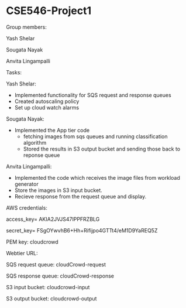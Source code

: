 # CSE546-Project1

Group members:

Yash Shelar

Sougata Nayak

Anvita Lingampalli



Tasks:

Yash Shelar:
- Implemented functionality for SQS request and response queues
- Created autoscaling policy
- Set up cloud watch alarms

Sougata Nayak:
- Implemented the App tier code
  - fetching images from sqs queues and running classification algorithm
  - Stored the results in S3 output bucket and sending those back to reponse queue
  
 Anvita Lingampalli:
 - Implemented the code which receives the image files from workload generator
 - Store the images in S3 input bucket.
 - Recieve response from the request queue and display. 


 
 AWS credentials:
 
 access_key= AKIA2JVJS47IPPFRZBLG
 
 secret_key= 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
 
 
 PEM key: cloudcrowd
 
 
 Webtier URL: 
 
 
 SQS request queue: cloudCrowd-request
 
 SQS response queue: cloudCrowd-response
 
 
 S3 input bucket: cloudcrowd-input
 
 S3 output bucket: cloudcrowd-output
 
 
 
 
 
  
